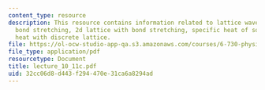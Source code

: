 ```yaml
---
content_type: resource
description: This resource contains information related to lattice waves in 3d crystals,
  bond stretching, 2d lattice with bond stretching, specific heat of solid, and specific
  heat with discrete lattice.
file: https://ol-ocw-studio-app-qa.s3.amazonaws.com/courses/6-730-physics-for-solid-state-applications-spring-2003/32cc06d8d443f294470e31ca6a8294ad_lecture_10_11c.pdf
file_type: application/pdf
resourcetype: Document
title: lecture_10_11c.pdf
uid: 32cc06d8-d443-f294-470e-31ca6a8294ad
---
```

